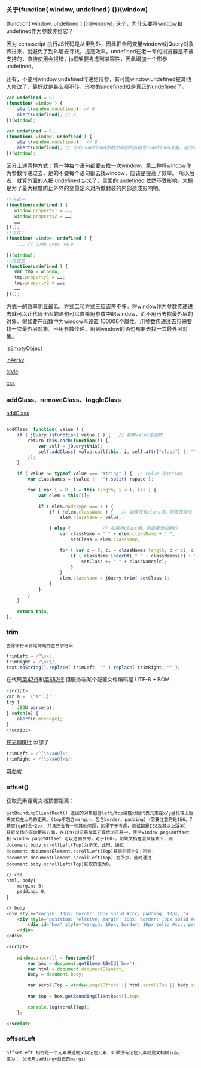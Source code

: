 


### 关于(function( window, undefined ) {})(window)
(function( window, undefined ) {})(window);
这个，为什么要将window和undefined作为参数传给它？

因为 ecmascript 执行JS代码是从里到外，因此把全局变量window或jQuery对象传进来，就避免了到外层去寻找，提高效率。undefined在老一辈的浏览器是不被支持的，直接使用会报错，js框架要考虑到兼容性，因此增加一个形参undefined。

还有，不要用window.undefined传递给形参，有可能window.undefined被其他人修改了，最好就是甚么都不传，形参的undefined就是真正的undefined了。

```javascript
var undefined = 8;  
(function( window ) {   
    alert(window.undefined); // 8  
    alert(undefined); // 8  
})(window);  
```

```javascript
var undefined = 8;  
(function( window, undefined ) {   
    alert(window.undefined);  // 8  
    alert(undefined); // 此处undefined参数为局部的名称为undefined变量，值为undefined  
})(window);  
```

区分上述两种方式：第一种每个语句都要去找一次window。第二种将window作为参数传递过去，是的不要每个语句都去找window，应该是提高了效率。 所以后者，就算外面的人把 undefined 定义了，里面的 undefined 依然不受影响。大概是为了最大程度防止外界的变量定义对所做封装的内部造成影响吧。

```javascript
//方式一  
(function(undefined ) {  
   window.property1 = ……;  
   window.property2 = ……;  
   ……  
})();  
//方式二  
(function( window, undefined ) {  
    ... // code goes here  
  
})(window);  
//方式三  
(function(undefined ) {  
   var tmp = window;  
   tmp.property1 = ……;  
   tmp.property2 = ……;  
   ……  
})();  
```

方式一的效率明显最低，方式二和方式三应该差不多。将window作为参数传递进去就可以让代码里面的语句可以直接用参数中的window，而不用再去找最外层的对象。假如要在函数中为window再设置 100000个属性，用参数传递过去只需要找一次最外层对象。不用参数传递，用到window的语句都要去找一次最外层对象。


[isEmptyObject](https://github.com/iiijarvis/w/blob/master/md/jQuery.v1.6.js#L532)

[inArray](https://github.com/iiijarvis/w/blob/master/md/jQuery.v1.6.js#L687)

[style](https://github.com/iiijarvis/w/blob/master/md/jQuery.v1.6.js#L6208)

[css](https://github.com/iiijarvis/w/blob/master/md/jQuery.v1.6.js#L6259)

### addClass、removeClass、toggleClass
[addClass](https://github.com/iiijarvis/w/blob/master/md/jQuery.v1.6.js#L1911)
```js

addClass: function( value ) {
    if ( jQuery.isFunction( value ) ) {   // 如果value是函数
        return this.each(function(i) {
            var self = jQuery(this);
            self.addClass( value.call(this, i, self.attr("class") || "") );
        });
    }

    if ( value && typeof value === "string" ) {  // value 是string 
        var classNames = (value || "").split( rspace );

        for ( var i = 0, l = this.length; i < l; i++ ) {
            var elem = this[i];

            if ( elem.nodeType === 1 ) {
                if ( !elem.className ) {   // 如果没有class值，则直接添加 
                    elem.className = value;

                } else {            // 如果有class值，则去重添加新的     
                    var className = " " + elem.className + " ",
                        setClass = elem.className;

                    for ( var c = 0, cl = classNames.length; c < cl; c++ ) {
                        if ( className.indexOf( " " + classNames[c] + " " ) < 0 ) {
                            setClass += " " + classNames[c];
                        }
                    }
                    elem.className = jQuery.trim( setClass );
                }
            }
        }
    }

    return this;
},

```

### trim
```
去除字符串首尾两端的空白字符串
```
```js
trimLeft = /^\s+/,
trimRight = /\s+$/,
text.toString().replace( trimLeft, "" ).replace( trimRight, "" );
```
在代码[第47行](https://github.com/iiijarvis/w/blob/master/md/jQuery.v1.6.js#47)和[第652行](https://github.com/iiijarvis/w/blob/master/md/jQuery.v1.6.js#L652)
但服务端某个配置文件编码是 UTF-8 + BOM
```js
<script>
var a = '﻿{"a":1}';
try {
    JSON.parse(a);
} catch(e) {
    alert(e.message);
}
</script>
```
[在第889行](https://github.com/iiijarvis/w/blob/master/md/jQuery.v1.6.js#L889)
添加了
```js
trimLeft = /^[\s\xA0]+/;
trimRight = /[\s\xA0]+$/;
```
[可参考](https://imququ.com/post/bom-and-javascript-trim.html)

### offset()
获取元素距离文档顶部距离：
```
getBoundingClientRect() 返回的对象包含left/top属性分别代表元素在x/y坐标轴上距离文档左上角的距离。(top不包含margin，包含border、padding)（需要注意的是IE6、7 获取top时会+2px，并且还会有一些其他问题，这里不予考虑，测试都是IE8及其以上版本）
获取文档的滚动距离方面，在IE9+浏览器及其它现代浏览器中，使用window.pageXOffset 和 window.pageYOffset 可以达到目的。对于IE8-，如果文档在混杂模式下，则document.body.scrollLeft(Top)为所求，此时，通过document.documentElement.scrollLeft(Top)获取的值为0；否则，document.documentElement.scrollLeft(Top) 为所求，此时通过document.body.scrollLeft(Top)获取的值为0。
```
```html
// css
html, body{
    margin: 0;
    padding: 0;
}

// body
<div style="margin: 10px; border: 10px solid #ccc; padding: 10px; ">
    <div style="position: relative; margin: 10px; border: 10px solid #ccc; padding: 10px; ">
        <div id="box" style="margin: 10px; border: 10px solid #ccc; padding: 10px; width: 100px; height: 1000px;; background: red;"></div>
    </div>
</div>

<script>
    
    window.onscroll = function(){
        var box = document.getElementById('box');
        var html = document.documentElement,
        body = document.body;

        var scrollTop = window.pageYOffset || html.scrollTop || body.scrollTop;
        
        var top = box.getBoundingClientRect().top;

        console.log(scrollTop);
    };

</script>

```

### offsetLeft
```
offsetLeft 指的是一个元素最近的父级定位元素，如果没有定位元素就是文档根节点。
值为： 父元素padding+自己的margin
```








